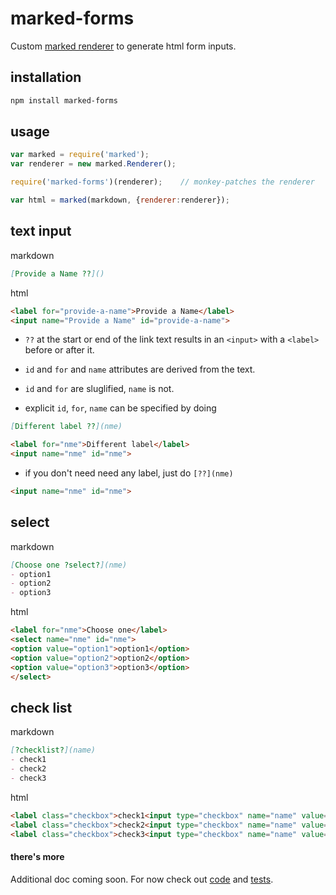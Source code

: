 # marked-forms

Custom [marked renderer](https://github.com/chjj/marked#renderer) to generate html form inputs.

## installation

```sh
npm install marked-forms
```

## usage

```javascript
var marked = require('marked');
var renderer = new marked.Renderer();

require('marked-forms')(renderer);    // monkey-patches the renderer

var html = marked(markdown, {renderer:renderer});
```

## **text** input

markdown

```md
[Provide a Name ??]()
```

html

```html
<label for="provide-a-name">Provide a Name</label>
<input name="Provide a Name" id="provide-a-name">
```

- `??` at the start or end of the link text results in an `<input>` with a `<label>` before or after it.

- `id` and `for` and `name` attributes are derived from the text.

- `id` and `for` are sluglified, `name` is not.

- explicit `id`, `for`, `name` can be specified by doing

```md
[Different label ??](nme)
```

```html
<label for="nme">Different label</label>
<input name="nme" id="nme">
```

- if you don't need need any label, just do `[??](nme)`

```html
<input name="nme" id="nme">
```


## **select**

markdown

```md
[Choose one ?select?](nme)
- option1
- option2
- option3
```

html

```html
<label for="nme">Choose one</label>
<select name="nme" id="nme">
<option value="option1">option1</option>
<option value="option2">option2</option>
<option value="option3">option3</option>
</select>
```

## **check list**

markdown

```md
[?checklist?](name)
- check1
- check2
- check3
```

html

```html
<label class="checkbox">check1<input type="checkbox" name="name" value="check1"></label>
<label class="checkbox">check2<input type="checkbox" name="name" value="check2"></label>
<label class="checkbox">check3<input type="checkbox" name="name" value="check3"></label>
```

#### there's more
Additional doc coming soon. For now check out [code](marked-forms.js) and [tests](test/test-marked-forms.js).

